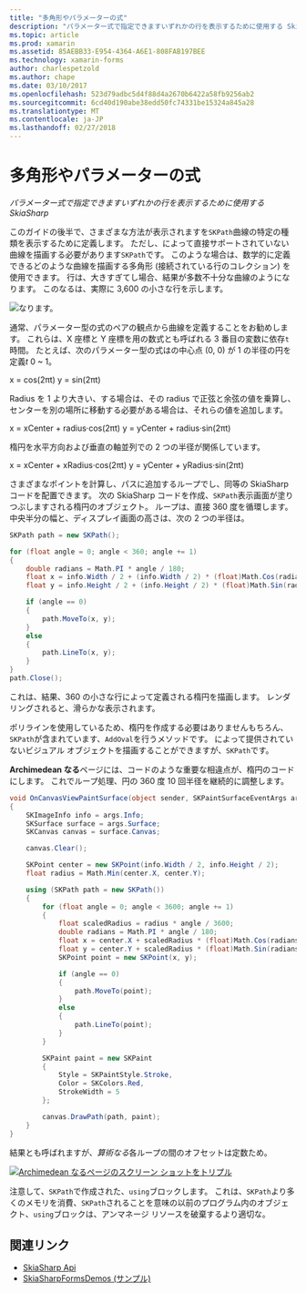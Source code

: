 ```yaml
---
title: "多角形やパラメーターの式"
description: "パラメーター式で指定できますいずれかの行を表示するために使用する SkiaSharp"
ms.topic: article
ms.prod: xamarin
ms.assetid: 85AEBB33-E954-4364-A6E1-808FAB197BEE
ms.technology: xamarin-forms
author: charlespetzold
ms.author: chape
ms.date: 03/10/2017
ms.openlocfilehash: 523d79adbc5d4f88d4a2670b6422a58fb9256ab2
ms.sourcegitcommit: 6cd40d190abe38edd50fc74331be15324a845a28
ms.translationtype: MT
ms.contentlocale: ja-JP
ms.lasthandoff: 02/27/2018
---
```

# <a name="polylines-and-parametric-equations"></a>多角形やパラメーターの式

_パラメーター式で指定できますいずれかの行を表示するために使用する SkiaSharp_

このガイドの後半で、さまざまな方法が表示されますを`SKPath`曲線の特定の種類を表示するために定義します。 ただし、によって直接サポートされていない曲線を描画する必要があります`SKPath`です。 このような場合は、数学的に定義できるどのような曲線を描画する多角形 (接続されている行のコレクション) を使用できます。 行は、大きすぎてし場合、結果が多数不十分な曲線のようになります。 このなるは、実際に 3,600 の小さな行を示します。

![](polylines-images/spiralexample.png "なります。")

通常、パラメーター型の式のペアの観点から曲線を定義することをお勧めします。 これらは、X 座標と Y 座標を用の数式とも呼ばれる 3 番目の変数に依存`t`時間。 たとえば、次のパラメーター型の式はの中心点 (0, 0) が 1 の半径の円を定義*t* 0 ~ 1。

 x = cos(2πt) y = sin(2πt)

 Radius を 1 より大きい、する場合は、その radius で正弦と余弦の値を乗算し、センターを別の場所に移動する必要がある場合は、それらの値を追加します。

 x = xCenter + radius·cos(2πt) y = yCenter + radius·sin(2πt)

楕円を水平方向および垂直の軸並列での 2 つの半径が関係しています。

x = xCenter + xRadius·cos(2πt) y = yCenter + yRadius·sin(2πt)

さまざまなポイントを計算し、パスに追加するループでし、同等の SkiaSharp コードを配置できます。 次の SkiaSharp コードを作成、`SKPath`表示画面が塗りつぶしますされる楕円のオブジェクト。 ループは、直接 360 度を循環します。 中央半分の幅と、ディスプレイ画面の高さは、次の 2 つの半径は。

```csharp
SKPath path = new SKPath();

for (float angle = 0; angle < 360; angle += 1)
{
    double radians = Math.PI * angle / 180;
    float x = info.Width / 2 + (info.Width / 2) * (float)Math.Cos(radians);
    float y = info.Height / 2 + (info.Height / 2) * (float)Math.Sin(radians);

    if (angle == 0)
    {
        path.MoveTo(x, y);
    }
    else
    {
        path.LineTo(x, y);
    }
}
path.Close();
```

これは、結果、360 の小さな行によって定義される楕円を描画します。 レンダリングされると、滑らかな表示されます。

ポリラインを使用しているため、楕円を作成する必要はありませんもちろん、`SKPath`が含まれています、`AddOval`を行うメソッドです。 によって提供されていないビジュアル オブジェクトを描画することができますが、`SKPath`です。

**Archimedean なる**ページには、コードのような重要な相違点が、楕円のコードにします。 これでループ処理、円の 360 度 10 回半径を継続的に調整します。

```csharp
void OnCanvasViewPaintSurface(object sender, SKPaintSurfaceEventArgs args)
{
    SKImageInfo info = args.Info;
    SKSurface surface = args.Surface;
    SKCanvas canvas = surface.Canvas;

    canvas.Clear();

    SKPoint center = new SKPoint(info.Width / 2, info.Height / 2);
    float radius = Math.Min(center.X, center.Y);

    using (SKPath path = new SKPath())
    {
        for (float angle = 0; angle < 3600; angle += 1)
        {
            float scaledRadius = radius * angle / 3600;
            double radians = Math.PI * angle / 180;
            float x = center.X + scaledRadius * (float)Math.Cos(radians);
            float y = center.Y + scaledRadius * (float)Math.Sin(radians);
            SKPoint point = new SKPoint(x, y);

            if (angle == 0)
            {
                path.MoveTo(point);
            }
            else
            {
                path.LineTo(point);
            }
        }

        SKPaint paint = new SKPaint
        {
            Style = SKPaintStyle.Stroke,
            Color = SKColors.Red,
            StrokeWidth = 5
        };

        canvas.DrawPath(path, paint);
    }
}
```

結果とも呼ばれますが、*算術なる*各ループの間のオフセットは定数ため。

[![](polylines-images/archimedeanspiral-small.png "Archimedean なるページのスクリーン ショットをトリプル")](polylines-images/archimedeanspiral-large.png "Archimedean なるページのトリプル スクリーン ショット")

注意して、`SKPath`で作成された、`using`ブロックします。 これは、`SKPath`より多くのメモリを消費、`SKPath`されることを意味の以前のプログラム内のオブジェクト、`using`ブロックは、アンマネージ リソースを破棄するより適切な。


## <a name="related-links"></a>関連リンク

- [SkiaSharp Api](https://developer.xamarin.com/api/root/SkiaSharp/)
- [SkiaSharpFormsDemos (サンプル)](https://developer.xamarin.com/samples/xamarin-forms/SkiaSharpForms/SkiaSharpFormsDemos/)
